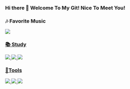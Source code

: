 ### Hi there 👋 Welcome To My Git! Nice To Meet You!

### 🎶 Favorite Music
<img src="https://img.shields.io/badge/Youtube-FF0000?style=flat-square&logo=YouTube Music&logoColor=white"/> 
<a href="https://https://www.youtube.com/watch?v=lbSOLBMUvIE&ab_channel=MichaelBubl%C3%A9" target="_blank">

### 📚 Study
<img src="https://img.shields.io/badge/Android-3DDC84?style=flat-square&logo=Android&logoColor=white"/> <img src="https://img.shields.io/badge/C-A8B9CC?style=flat-square&logo=C&logoColor=white"/> <img src="https://img.shields.io/badge/Python-3776AB?style=flat-square&logo=Python&logoColor=white"/>

### 📏Tools
<img src="https://img.shields.io/badge/Visual Studio-5C2D91?style=flat-square&logo=Visual Studio&logoColor=white"/> <img src="https://img.shields.io/badge/Google Colab-F9AB00?style=flat-square&logo=Google Colab&logoColor=white"/> <img src="https://img.shields.io/badge/Eclipse IDE-2C2255?style=flat-square&logo=Eclipse IDE&logoColor=white"/>
